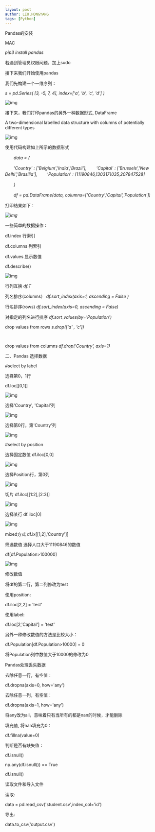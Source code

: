 ```yaml
---
layout: post
author: LIU,HONGYANG
tags: [Python]
---
```






Pandas的安装

 

MAC

*pip3 install pandas*

 

若遇到管理员权限问题，加上sudo

 

接下来我们开始使用pandas

我们先构建一个一维序列：

 

*s = pd.Series( [3, -5, 7, 4], index=['a', 'b', 'c', 'd'] )*

![img](https://img2018.cnblogs.com/blog/1067977/201909/1067977-20190909161013465-365693673.png)

 

 

 接下来，我们打印pandas的另外一种数据形式, DataFrame

 

A two-dimensional labelled data structure with columns of potentially different types

 

![img](https://img2018.cnblogs.com/blog/1067977/201909/1067977-20190909161157620-1808146678.png)

 

 

使用代码构建如上所示的数据形式

 

　　*data = {*

　　*'Country'   : ['Belgium','India','Brazil'],*
　　*'Capital'   : ['Brussels','New Delhi','Brasilia'],*
　　*'Population' :  [11190846,1303171035,207847528]*

　　*}*

　　*df = pd.DataFrame(data, columns=['Country','Capital','Population'])*

 

 

打印结果如下：

*![img](https://img2018.cnblogs.com/blog/1067977/201909/1067977-20190909161415051-1636898511.png)*

 

 

 

一些简单的数据操作：

df.index   行索引

df.columns 列索引

df.values  显示数值

df.describe()

 

![img](https://img2018.cnblogs.com/blog/1067977/201909/1067977-20190909161652281-843595782.png)

 

 

行列互换               *df.T*

 

列名排序(columns）       *df.sort_index(axis=1, ascending = False )*

 

行名排序(rows)           *df.sort_index(axis=0, ascending = False)*

 

对指定的列名进行排序      *df.sort_values(by='Population')* 

 

drop values from rows     *s.drop(['a' , 'c'])*   

​      

drop values from columns   *df.drop('Country', axis=1)*

 

二、Pandas 选择数据

 

\#select by label

选择第0，1行   

df.loc[[0,1]]

![img](https://img2018.cnblogs.com/blog/1067977/201909/1067977-20190909170712986-1182155274.png)

 

 

选择'Country', 'Capital'列

![img](https://img2018.cnblogs.com/blog/1067977/201909/1067977-20190909170907094-716175534.png)

 

 

选择第0行，第'Country'列

 

![img](https://img2018.cnblogs.com/blog/1067977/201909/1067977-20190909171027804-1875279747.png)

 

 

\#select by position

 

选择固定数值 df.iloc[0,0]

![img](https://img2018.cnblogs.com/blog/1067977/201909/1067977-20190909173024139-650571514.png)

 

选择Position行，第0列

![img](https://img2018.cnblogs.com/blog/1067977/201909/1067977-20190909173121390-1628390877.png)

 

 

切片   df.iloc[[1:2],[2:3]]

![img](https://img2018.cnblogs.com/blog/1067977/201909/1067977-20190909173227523-1894160796.png)

 

 

 选择某行 df.iloc[0]

![img](https://img2018.cnblogs.com/blog/1067977/201909/1067977-20190909173333061-207155765.png)

 

 

 

mixed方式     df.ix[[1,2],'Country']]

 

筛选数值 选择人口大于11190846的数值

df[df.Population>100000]

![img](https://img2018.cnblogs.com/blog/1067977/201909/1067977-20190909173601905-864962094.png)

 

修改数值

将df的第二行，第二列修改为test

使用position:

df.iloc[2,2] = 'test'

使用label:

df.loc[2,'Capital'] = 'test'

另外一种修改数值的方法是比较大小：

df.Population[df.Population>10000] = 0

将Population列中数值大于10000的修改为0

 

Pandas处理丢失数据

 

去除任意一行，有空值：

df.dropna(axis=0, how='any')

去除任意一列，有空值：

df.dropna(axis=1, how='any')

 

将any改为all，意味着只有当所有的都是nan的时候，才能删除

 

填充值, 将nan填充为0：

df.fillna(value=0)

 

判断是否有缺失值：

df.isnull()

 

np.any(df.isnull()) == True 

df.isnull()

 

读取文件和导入文件

读取:

data = pd.read_csv('student.csv',index_col='id')

 

导出:

data.to_csv('output.csv')

 